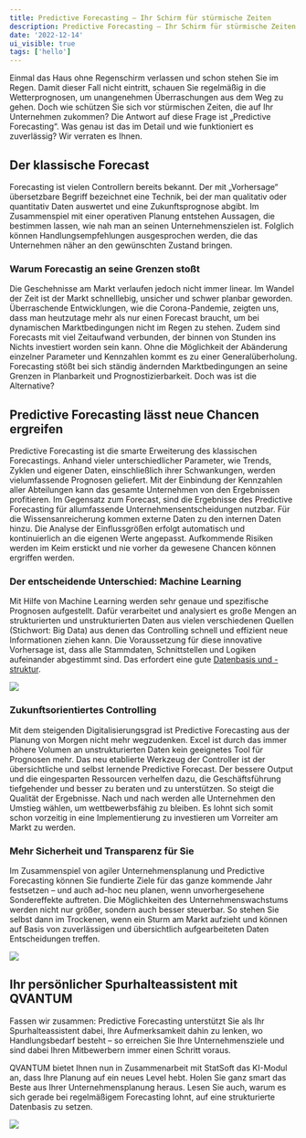 ```yaml
---
title: Predictive Forecasting – Ihr Schirm für stürmische Zeiten
description: Predictive Forecasting – Ihr Schirm für stürmische Zeiten
date: '2022-12-14'
ui_visible: true
tags: ['hello']
---
```

Einmal das Haus ohne Regenschirm verlassen und schon stehen Sie im Regen. Damit dieser Fall nicht eintritt, schauen Sie regelmäßig in die Wetterprognosen, um unangenehmen Überraschungen aus dem Weg zu gehen. Doch wie schützen Sie sich vor stürmischen Zeiten, die auf Ihr Unternehmen zukommen? Die Antwort auf diese Frage ist „Predictive Forecasting“. Was genau ist das im Detail und wie funktioniert es zuverlässig? Wir verraten es Ihnen.



## Der klassische Forecast

Forecasting ist vielen Controllern bereits bekannt. Der mit „Vorhersage“ übersetzbare Begriff bezeichnet eine Technik, bei der man qualitativ oder quantitativ Daten auswertet und eine Zukunftsprognose abgibt. Im Zusammenspiel mit einer operativen Planung entstehen Aussagen, die bestimmen lassen, wie nah man an seinen Unternehmenszielen ist. Folglich können Handlungsempfehlungen ausgesprochen werden, die das Unternehmen näher an den gewünschten Zustand bringen.

### Warum Forecastig an seine Grenzen stoßt

Die Geschehnisse am Markt verlaufen jedoch nicht immer linear. Im Wandel der Zeit ist der Markt schnelllebig, unsicher und schwer planbar geworden.  Überraschende Entwicklungen, wie die Corona-Pandemie, zeigten uns, dass man heutzutage mehr als nur einen Forecast braucht, um bei dynamischen Marktbedingungen nicht im Regen zu stehen. Zudem sind Forecasts mit viel Zeitaufwand verbunden, der binnen von Stunden ins Nichts investiert worden sein kann. Ohne die Möglichkeit der Abänderung einzelner Parameter und Kennzahlen kommt es zu einer Generalüberholung. Forecasting stößt bei sich ständig ändernden Marktbedingungen an seine Grenzen in Planbarkeit und Prognostizierbarkeit. Doch was ist die Alternative?


## Predictive Forecasting lässt neue Chancen ergreifen

Predictive Forecasting ist die smarte Erweiterung des klassischen Forecastings. Anhand vieler unterschiedlicher Parameter, wie Trends, Zyklen und eigener Daten, einschließlich ihrer Schwankungen, werden vielumfassende Prognosen geliefert. Mit der Einbindung der Kennzahlen aller Abteilungen kann das gesamte Unternehmen von den Ergebnissen profitieren. Im Gegensatz zum Forecast, sind die Ergebnisse des Predictive Forecasting für allumfassende Unternehmensentscheidungen nutzbar. Für die Wissensanreicherung kommen externe Daten zu den internen Daten hinzu. Die Analyse der Einflussgrößen erfolgt automatisch und kontinuierlich an die eigenen Werte angepasst. Aufkommende Risiken werden im Keim erstickt und nie vorher da gewesene Chancen können ergriffen werden.

### Der entscheidende Unterschied: Machine Learning

Mit Hilfe von Machine Learning werden sehr genaue und spezifische Prognosen aufgestellt. Dafür verarbeitet und analysiert es große Mengen an strukturierten und unstrukturierten Daten aus vielen verschiedenen Quellen (Stichwort: Big Data) aus denen das Controlling schnell und effizient neue Informationen ziehen kann. Die Voraussetzung für diese innovative Vorhersage ist, dass alle Stammdaten, Schnittstellen und Logiken aufeinander abgestimmt sind. Das erfordert eine gute [Datenbasis und -struktur](#).

![](/images/uploads/blog-3.svg)

### Zukunftsorientiertes Controlling

Mit dem steigenden Digitalisierungsgrad ist Predictive Forecasting aus der Planung von Morgen nicht mehr wegzudenken. Excel ist durch das immer höhere Volumen an unstrukturierten Daten kein geeignetes Tool für Prognosen mehr. Das neu etablierte Werkzeug der Controller ist der übersichtliche und selbst lernende Predictive Forecast. Der bessere Output und die eingesparten Ressourcen verhelfen dazu, die Geschäftsführung tiefgehender und besser zu beraten und zu unterstützen. So steigt die Qualität der Ergebnisse. Nach und nach werden alle Unternehmen den Umstieg wählen, um wettbewerbsfähig zu bleiben. Es lohnt sich somit schon vorzeitig in eine Implementierung zu investieren um Vorreiter am Markt zu werden.

### Mehr Sicherheit und Transparenz für Sie

Im Zusammenspiel von agiler Unternehmensplanung und Predictive Forecasting können Sie fundierte Ziele für das ganze kommende Jahr festsetzen – und auch ad-hoc neu planen, wenn unvorhergesehene Sondereffekte auftreten. Die Möglichkeiten des Unternehmenswachstums werden nicht nur größer, sondern auch besser steuerbar. So stehen Sie selbst dann im Trockenen, wenn ein Sturm am Markt aufzieht und können auf Basis von zuverlässigen und übersichtlich aufgearbeiteten Daten Entscheidungen treffen.

![](/images/uploads/blog-4.svg)

## Ihr persönlicher Spurhalteassistent mit QVANTUM

Fassen wir zusammen: Predictive Forecasting unterstützt Sie als Ihr Spurhalteassistent dabei, Ihre Aufmerksamkeit dahin zu lenken, wo Handlungsbedarf besteht – so erreichen Sie Ihre Unternehmensziele und sind dabei Ihren Mitbewerbern immer einen Schritt voraus.

QVANTUM bietet Ihnen nun in Zusammenarbeit mit StatSoft das KI-Modul an, dass Ihre Planung auf ein neues Level hebt. Holen Sie ganz smart das Beste aus Ihrer Unternehmensplanung heraus. Lesen Sie auch, warum es sich gerade bei regelmäßigem Forecasting lohnt, auf eine strukturierte Datenbasis zu setzen.

![](/images/uploads/blog-5.svg)
